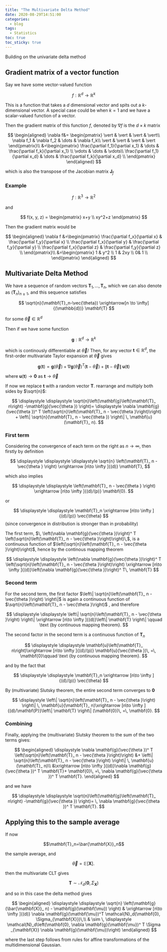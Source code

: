 ```yaml
---
title: "The Multivariate Delta Method"
date: 2020-08-29T14:51:00
categories:
  - blog
tags:
  - Statistics
toc: true
toc_sticky: true
---
```


Building on the univariate delta method 

## Gradient matrix of a vector function

Say we have some vector-valued function

$$
f: \mathbb{R}^d \to \mathbb{R}^k
$$

This is a function that takes a $d$ dimensional vector and spits out a $k$-dimensional vector. A special case could be when $k=1$ and we have a scalar-valued function of a vector.

Then the gradient matrix of this function $f$, denoted by $\nabla f$ is the $d\times k$ matrix


$$
\begin{aligned}
\nabla f&= \begin{pmatrix}
\vert & \vert & \vert & \vert\\
\nabla f_1 & \nabla f_2 & \dots & \nabla f_k\\
\vert & \vert & \vert & \vert
\end{pmatrix}\\
&=\begin{pmatrix}
\frac{\partial f_1}{\partial x_1} & \dots & \frac{\partial f_k}{\partial x_1} \\
\vdots & \dots & \vdots\\
\frac{\partial f_1}{\partial x_d} & \dots & \frac{\partial f_k}{\partial x_d} \\
\end{pmatrix}
\end{aligned}
$$

which is also the transpose of the Jacobian matrix $\mathbf{J}_f$

### Example

$$
f: \mathbb{R}^3 \to \mathbb{R}^2
$$

and 

$$
f(x, y, z) = \begin{pmatrix}
x+y \\
xy^2+z
\end{pmatrix}
$$

Then the gradient matrix would be

$$
\begin{aligned}
\nabla f &=\begin{pmatrix}
\frac{\partial f_x}{\partial x} & \frac{\partial f_y}{\partial x} \\
\frac{\partial f_x}{\partial y} & \frac{\partial f_y}{\partial y} \\
\frac{\partial f_x}{\partial z} & \frac{\partial f_y}{\partial z} \\
\end{pmatrix}\\
&=\begin{pmatrix}
1 & y^2 \\
1 & 2xy \\
0& 1 \\
\end{pmatrix}
\end{aligned}
$$


## Multivariate Delta Method

We have a sequence of random vectors $\mathbf{T}_1, \dots, \mathbf{T}_n$, which we can also denote as $(\mathbf{T}_n)_{n\ge 1}$, and this sequence satisfies

$$
\sqrt{n}(\mathbf{T}_n-\vec{\theta}) \xrightarrow[n \to \infty]{(\mathbb{d})} \mathbf{T}
$$

for some $\vec{\theta} \in \mathbb{R}^d$

Then if we have some function

$$
\mathbf{g}: \mathbb {R}^ d \to \mathbb {R}^ k
$$

which is continously differentiable at $\vec{\theta}$/ Then, for any vector $\mathbf{t}\in \mathbb{R}^d$, the first-order multivariate Taylor expansion at $\vec{\theta}$ gives

$$
\displaystyle  \mathbf{g}\left(\mathbf{t}\right) = \mathbf{g}(\vec{\theta }) + \nabla \mathbf{g}(\vec{\theta })^ T \left(\mathbf{t}- \vec{\theta }\right) + \left\|  \mathbf{t}- \vec{\theta } \right\| \, \mathbf{u}(\mathbf{t})
$$

where $\mathbf{u}(\mathbf{t})\to \mathbf{0}$ as $\mathbf{t}\to\vec{\theta}$

If now we replace $\mathbf{t}$ with a random vector $\mathbf{T}$. rearrange and multiply both sides by $\sqrt{n}$:

$$
\displaystyle  \displaystyle \sqrt{n}\left(\mathbf{g}\left(\mathbf{T}_ n\right) -\mathbf{g}(\vec{\theta }) \right)= \displaystyle  \nabla \mathbf{g}(\vec{\theta })^ T \left(\sqrt{n}\left(\mathbf{T}_ n - \vec{\theta }\right)\right) + \left\|  \sqrt{n}(\mathbf{T}_ n - \vec{\theta }) \right\| \, \mathbf{u}(\mathbf{T}_ n).
$$

### First term

Considering the convergence of each term on the right as $n \to \infty$, then firstly by definition

$$
\displaystyle  \displaystyle \displaystyle \sqrt{n} \left(\mathbf{T}_ n - \vec{\theta } \right) \xrightarrow [n\to \infty ]{(d)} \mathbf{T},
$$

which also implies

$$
\displaystyle  \displaystyle \left(\mathbf{T}_ n - \vec{\theta } \right) \xrightarrow [n\to \infty ]{(d)/(p)} \mathbf{0}.
$$

or

$$
\displaystyle  \displaystyle \mathbf{T}_n \xrightarrow [n\to \infty ]{(d)/(p)} \vec{\theta}
$$
(since convergence in distribution is stronger than in probability)

The first term, $\, \left(\nabla \mathbf{g}(\vec{\theta })\right)^ T \left(\sqrt{n}\left(\mathbf{T}_ n - \vec{\theta }\right)\right)\,$,  is a continuous function of $\left(\sqrt{n}\left(\mathbf{T}_ n - \vec{\theta }\right)\right)$, hence by the continous mapping theorem

$$
\displaystyle  \displaystyle \left(\nabla \mathbf{g}(\vec{\theta })\right)^ T \left(\sqrt{n}\left(\mathbf{T}_ n - \vec{\theta }\right)\right) \xrightarrow [n\to \infty ]{(d)}\left(\nabla \mathbf{g}(\vec{\theta })\right)^ T\,  \mathbf{T}
$$


### Second term


For the second term, the first factor $\left\|  \sqrt{n}\left(\mathbf{T}_ n - \vec{\theta }\right) \right\|$ is again a continuous function of $\sqrt{n}\left(\mathbf{T}_ n - \vec{\theta }\right)$ , and therefore


$$
\displaystyle  \displaystyle \left\|  \sqrt{n}\left(\mathbf{T}_ n - \vec{\theta }\right) \right\| \xrightarrow [n\to \infty ]{(d)}\left\|  \mathbf{T} \right\|  \qquad \text {by continuous mapping theorem}.
$$

The second factor in the second term is a continuous function of $\mathbf{T}_n$

$$
\displaystyle  \displaystyle \mathbf{u}\left(\mathbf{T}_ n\right)\xrightarrow [n\to \infty ]{(d)/(p)} \mathbf{u}(\vec{\theta })\, =\, \mathbf{0}\qquad \text {by continuous mapping theorem}.
$$

and by the fact that

$$
\displaystyle  \displaystyle \mathbf{T}_n \xrightarrow [n\to \infty ]{(d)/(p)} \vec{\theta}
$$

By (multivariate) Slutsky theorem, the entire second term converges to $\mathbf{0}$

$$
\displaystyle  \left\|  \sqrt{n}\left(\mathbf{T}_ n - \vec{\theta }\right) \right\| \, \mathbf{u}(\mathbf{T}_ n)\xrightarrow [n\to \infty ]{(d)/\mathbf{P}}\left\|  \mathbf{T} \right\| (\mathbf{0})\, =\, \mathbf{0}.
$$


### Combining

Finally, applying the (multivariate) Slutsky theorem to the sum of the two terms gives:

$$
\begin{aligned}
\displaystyle  \nabla \mathbf{g}(\vec{\theta })^ T \left(\sqrt{n}\left(\mathbf{T}_ n - \vec{\theta }\right)\right) &+ \left\|  \sqrt{n}\left(\mathbf{T}_ n - \vec{\theta }\right) \right\| \, \mathbf{u}(\mathbf{T}_ n)\\
&\xrightarrow [n\to \infty ]{(d)}\nabla \mathbf{g}(\vec{\theta })^ T \mathbf{T}+ \mathbf{0}\, =\, \nabla \mathbf{g}(\vec{\theta })^ T \mathbf{T}.
\end{aligned}
$$

and we have

$$
\displaystyle  \displaystyle \sqrt{n}\left(\mathbf{g}\left(\mathbf{T}_ n\right) -\mathbf{g}(\vec{\theta }) \right)= \, \nabla \mathbf{g}(\vec{\theta })^ T \mathbf{T}.
$$


## Applying this to the sample average

If now 

$$\mathbf{T}_n=\bar{\mathbf{X}}_n$$

the sample average, and 

$$
\, \vec{\theta }=\mathbb E[\mathbf{X}].\, \,
$$

then the multivariate CLT gives 

$$
\mathbf{T}\sim \mathcal{N}_d(\mathbf{0}, \Sigma_{\mathbf{X}})
$$

and so in this case the delta method gives

$$
\begin{aligned}
\displaystyle  \displaystyle \sqrt{n} \left(\mathbf{g}(\bar{\mathbf{X}}_ n) - \mathbf{g}(\mathbf{\mu}) \right) & \xrightarrow [n\to \infty ]{(d)} \nabla \mathbf{g}(\mathbf{\mu})^T \mathcal{N}_d(\mathbf{0}, \Sigma_{\mathbf{X}})\,\\
& \sim \, \displaystyle \mathcal{N}_d\left(\mathbf{0}, \nabla \mathbf{g}(\mathbf{\mu})^ T \Sigma _{\mathbf{X}} \nabla \mathbf{g}(\mathbf{\mu})\right)
\end{aligned}
$$

where the last step follows from rules for affine transformations of the multidimensional Gaussian.